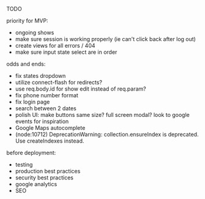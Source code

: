 TODO

priority for MVP:
- ongoing shows
- make sure session is working properly (ie can't click back after log out)
- create views for all errors / 404
- make sure input state select are in order

odds and ends:
- fix states dropdown
- utilize connect-flash for redirects?
- use req.body.id for show edit instead of req.param?
- fix phone number format
- fix login page
- search between 2 dates
- polish UI: make buttons same size? full screen modal? look to google events for inspiration
- Google Maps autocomplete
- (node:10712) DeprecationWarning: collection.ensureIndex is deprecated. Use createIndexes instead.

before deployment:
- testing
- production best practices
- security best practices
- google analytics
- SEO
